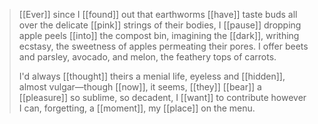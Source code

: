 >[[Ever]] since I [[found]] out that earthworms [[have]] taste buds all over the delicate [[pink]] strings of their bodies, I [[pause]] dropping apple peels [[into]] the compost bin, imagining the [[dark]], writhing ecstasy, the sweetness of apples permeating their pores. I offer beets and parsley, avocado, and melon, the feathery tops of carrots.  
>
>I'd always [[thought]] theirs a menial life, eyeless and [[hidden]], almost vulgar—though [[now]], it seems, [[they]] [[bear]] a [[pleasure]] so sublime, so decadent, I [[want]] to contribute however I can, forgetting, a [[moment]], my [[place]] on the menu.

